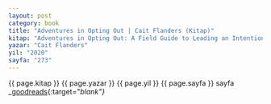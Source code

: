 ```yaml
---
layout: post
category: book
title: "Adventures in Opting Out | Cait Flanders (Kitap)"
kitap: "Adventures in Opting Out: A Field Guide to Leading an Intentional Life"
yazar: "Cait Flanders"
yil: "2020"
sayfa: "273"
---
```




{{ page.kitap }}
{{ page.yazar }}
{{ page.yil }}
{{ page.sayfa }} sayfa
_[goodreads](https://www.goodreads.com/book/show/50710787-adventures-in-opting-out){:target="_blank"}_
